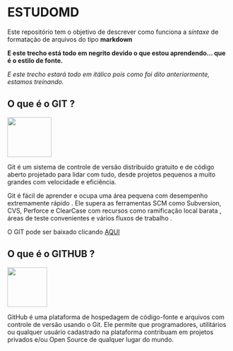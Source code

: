# ESTUDOMD
Este repositório tem o objetivo de descrever como funciona a *síntaxe* de formatação de arquivos do tipo **markdown**

**E este trecho está todo em negrito devido o que estou aprendendo... que é o estilo de fonte.**

*E este trecho estará todo em itálico pois como foi dito anteriormente, estamos treinando.*

## O que é o GIT ?
<img src= "https://git-scm.com/images/logos/2color-lightbg@2x.png" width="100" height="90">

Git é um sistema de controle de versão distribuído gratuito e de código aberto projetado para lidar com tudo, desde projetos pequenos a muito grandes com velocidade e eficiência.

Git é fácil de aprender e ocupa uma área pequena com desempenho extremamente rápido . Ele supera as ferramentas SCM como Subversion, CVS, Perforce e ClearCase com recursos como ramificação local barata , áreas de teste convenientes e vários fluxos de trabalho .

O GIT pode ser baixado clicando <a href="https://git-scm.com/downloads">AQUI</a>

## O que é o GITHUB ?
<img src= "https://logosmarcas.net/wp-content/uploads/2020/12/GitHub-Logo.png" wight="100" height="90">

GitHub é uma plataforma de hospedagem de código-fonte e arquivos com controle de versão usando o Git. Ele permite que programadores, utilitários ou qualquer usuário cadastrado na plataforma contribuam em projetos privados e/ou Open Source de qualquer lugar do mundo.
